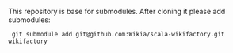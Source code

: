 This repository is base for submodules. After cloning it please add submodules:

```
 git submodule add git@github.com:Wikia/scala-wikifactory.git wikifactory
```